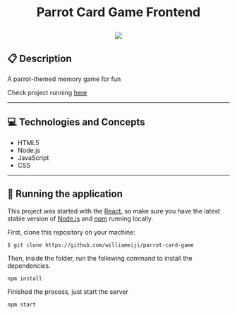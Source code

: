 # <p align = "center"> Parrot Card Game Frontend </p>

<div align="center">
<img src="https://user-images.githubusercontent.com/86417618/173117622-34305575-8b18-4f16-9de4-7c451f4072cb.gif">
</div>


##  :clipboard: Description

A parrot-themed memory game for fun

Check project running [here](https://parrot-card-game-eight.vercel.app)

***

## :computer:	 Technologies and Concepts

- HTML5
- Node.js
- JavaScript
- CSS

***

## 🏁 Running the application

This project was started with the [React](reactjs.org), so make sure you have the latest stable version of [Node.js](https://nodejs.org/en/download/) and [npm](https://www.npmjs.com/) running locally.


First, clone this repository on your machine:
```
$ git clone https://github.com/williameiji/parrot-card-game
```

Then, inside the folder, run the following command to install the dependencies.

```
npm install
```

Finished the process, just start the server
```
npm start
```
